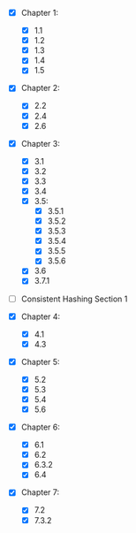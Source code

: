 - [x] Chapter 1:
	- [x] 1.1
	- [x] 1.2
	- [x] 1.3
	- [x] 1.4
	- [x] 1.5

- [x] Chapter 2:
	- [x] 2.2
	- [x] 2.4
	- [x] 2.6

- [x] Chapter 3:
	- [x] 3.1
	- [x] 3.2
	- [x] 3.3
	- [x] 3.4
	- [x] 3.5:
		- [x] 3.5.1
		- [x] 3.5.2
		- [x] 3.5.3
		- [x] 3.5.4
		- [x] 3.5.5
		- [x] 3.5.6
	- [x] 3.6
	- [x] 3.7.1

- [ ] Consistent Hashing Section 1

- [x] Chapter 4:
	- [x] 4.1
	- [x] 4.3

- [x] Chapter 5:	
	- [x] 5.2
	- [x] 5.3
	- [x] 5.4
	- [x] 5.6

- [x] Chapter 6:
	- [x] 6.1
	- [x] 6.2
	- [x] 6.3.2
	- [x] 6.4

- [x] Chapter 7:
	- [x] 7.2
	- [x] 7.3.2
